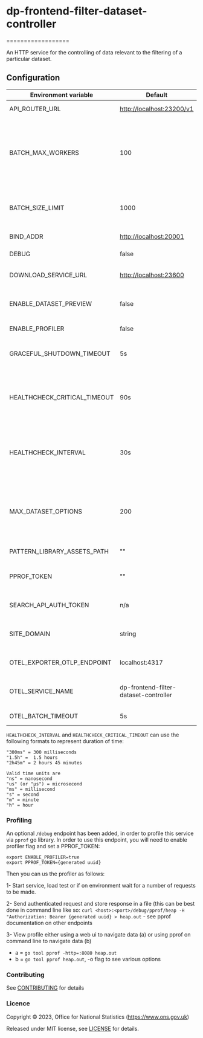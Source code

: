 # dp-frontend-filter-dataset-controller

==================

An HTTP service for the controlling of data relevant to the filtering of a particular dataset.

## Configuration

| Environment variable         | Default                               | Description                                                                                          |
| ---------------------------- | ------------------------------------- | ---------------------------------------------------------------------------------------------------- |
| API_ROUTER_URL               | <http://localhost:23200/v1>           | The URL of the API Router                                                                            |
| BATCH_MAX_WORKERS            | 100                                   | maximum number of concurrent go-routines requesting items concurrently from APIs with pagination     |
| BATCH_SIZE_LIMIT             | 1000                                  | maximum limit value to get items from APIs in a single call                                          |
| BIND_ADDR                    | <http://localhost:20001>              | The host and port to bind to.                                                                        |
| DEBUG                        | false                                 | Enable local debugging                                                                               |
| DOWNLOAD_SERVICE_URL         | <http://localhost:23600>              | The URL of the download service                                                                      |
| ENABLE_DATASET_PREVIEW       | false                                 | Flag to add preview of dataset to output page                                                        |
| ENABLE_PROFILER              | false                                 | Flag to enable go profiler                                                                           |
| GRACEFUL_SHUTDOWN_TIMEOUT    | 5s                                    | The graceful shutdown timeout in seconds                                                             |
| HEALTHCHECK_CRITICAL_TIMEOUT | 90s                                   | The time taken for the health changes from warning state to critical due to subsystem check failures |
| HEALTHCHECK_INTERVAL         | 30s                                   | The time between calling healthcheck endpoints for check subsystems                                  |
| MAX_DATASET_OPTIONS          | 200                                   | maximum number of IDs that will be requested to dataset API in a single call as query parmeters      |
| PATTERN_LIBRARY_ASSETS_PATH  | ""                                    | Pattern library location                                                                             |
| PPROF_TOKEN                  | ""                                    | The profiling token to access service profiling                                                      |
| SEARCH_API_AUTH_TOKEN        | n/a                                   | The token used to access the Search API                                                              |
| SITE_DOMAIN                  | string                                | Domain taken from environment configs                                                                |
| OTEL_EXPORTER_OTLP_ENDPOINT  | localhost:4317                        | Endpoint for OpenTelemetry service                                                                   |
| OTEL_SERVICE_NAME            | dp-frontend-filter-dataset-controller | Label of service for OpenTelemetry service                                                           |
| OTEL_BATCH_TIMEOUT           | 5s                                    | Timeout for OpenTelemetry                                                                            |

`HEALTHCHECK_INTERVAL` and `HEALTHCHECK_CRITICAL_TIMEOUT` can use the following formats to represent duration of time:

```
"300ms" = 300 milliseconds
"1.5h" =  1.5 hours
"2h45m" = 2 hours 45 minutes

Valid time units are
"ns" = nanosecond
"us" (or "µs") = microsecond
"ms" = millisecond
"s" = second
"m" = minute
"h" = hour
```

### Profiling

An optional `/debug` endpoint has been added, in order to profile this service via `pprof` go library.
In order to use this endpoint, you will need to enable profiler flag and set a PPROF_TOKEN:

```
export ENABLE_PROFILER=true
export PPROF_TOKEN={generated uuid}
```

Then you can us the profiler as follows:

1- Start service, load test or if on environment wait for a number of requests to be made.

2- Send authenticated request and store response in a file (this can be best done in command line like so: `curl <host>:<port>/debug/pprof/heap -H "Authorization: Bearer {generated uuid} > heap.out` - see pprof documentation on other endpoints

3- View profile either using a web ui to navigate data (a) or using pprof on command line to navigate data (b)

- a = `go tool pprof -http=:8080 heap.out`
- b = `go tool pprof heap.out`, -o flag to see various options

### Contributing

See [CONTRIBUTING](CONTRIBUTING.md) for details

### Licence

Copyright © 2023, Office for National Statistics (<https://www.ons.gov.uk>)

Released under MIT license, see [LICENSE](LICENSE.md) for details.
